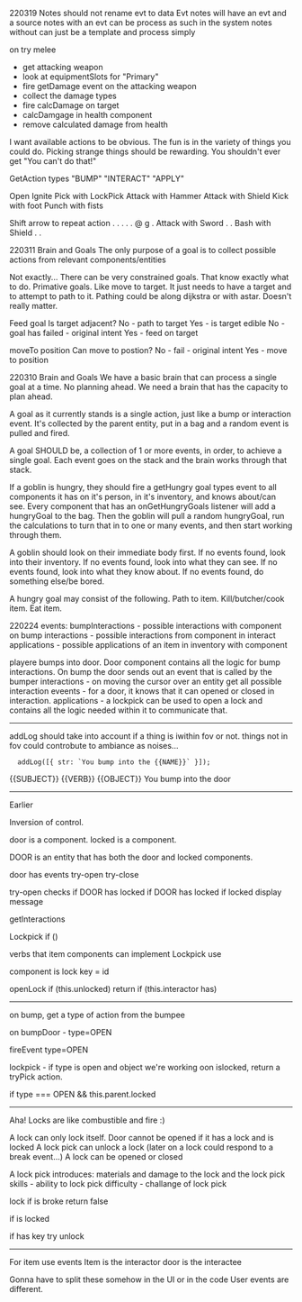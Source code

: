 220319
Notes should not rename evt to data
Evt notes will have an evt and a source
notes with an evt can be process as such in the system
notes without can just be a template and process simply

on try melee

- get attacking weapon
- look at equipmentSlots for "Primary"
- fire getDamage event on the attacking weapon
- collect the damage types
- fire calcDamage on target
- calcDamgage in health component
- remove calculated damage from health

I want available actions to be obvious. The fun is in the variety of things you could do. Picking strange things should be rewarding. You shouldn't ever get "You can't do that!"

GetAction types
"BUMP"
"INTERACT"
"APPLY"

<!-- player interactions ordered by priority! -->

Open
Ignite
Pick with LockPick
Attack with Hammer
Attack with Shield
Kick with foot
Punch with fists

Shift arrow to repeat action
. . . .
. @ g .
Attack with Sword . .
Bash with Shield . .

220311 Brain and Goals
The only purpose of a goal is to collect possible actions from relevant components/entities

Not exactly... There can be very constrained goals. That know exactly what to do. Primative goals. Like move to target. It just needs to have a target and to attempt to path to it. Pathing could be along dijkstra or with astar. Doesn't really matter.

Feed goal
Is target adjacent?
No - path to target
Yes - is target edible
No - goal has failed - original intent
Yes - feed on target

moveTo position
Can move to postion?
No - fail - original intent
Yes - move to position

220310
Brain and Goals
We have a basic brain that can process a single goal at a time. No planning ahead. We need a brain that has the capacity to plan ahead.

A goal as it currently stands is a single action, just like a bump or interaction event. It's collected by the parent entity, put in a bag and a random event is pulled and fired.

A goal SHOULD be, a collection of 1 or more events, in order, to achieve a single goal. Each event goes on the stack and the brain works through that stack.

If a goblin is hungry, they should fire a getHungry goal types event to all components it has on it's person, in it's inventory, and knows about/can see. Every component that has an onGetHungryGoals listener will add a hungryGoal to the bag. Then the goblin will pull a random hungryGoal, run the calculations to turn that in to one or many events, and then start working through them.

A goblin should look on their immediate body first.
If no events found, look into their inventory.
If no events found, look into what they can see.
If no events found, look into what they know about.
If no events found, do something else/be bored.

A hungry goal may consist of the following. Path to item. Kill/butcher/cook item. Eat item.

220224
events:
bumpInteractions - possible interactions with component on bump
interactions - possible interactions from component in interact
applications - possible applications of an item in inventory with component

playere bumps into door. Door component contains all the logic for bump interactions. On bump the door sends out an event that is called by the bumper
interactions - on moving the cursor over an entity get all possible interaction eveents - for a door, it knows that it can opened or closed in interaction.
applications - a lockpick can be used to open a lock and contains all the logic needed within it to communicate that.

---

addLog should take into account if a thing is iwithin fov or not.
things not in fov could controbute to ambiance as noises...

      addLog([{ str: `You bump into the {{NAME}}` }]);

{{SUBJECT}} {{VERB}} {{OBJECT}}
You bump into the door

---

Earlier

Inversion of control.

door is a component.
locked is a component.

DOOR is an entity that has both the door and locked components.

door has events
try-open
try-close

try-open checks if DOOR has locked
if DOOR has locked
if locked display message

getInteractions

Lockpick
if ()

verbs that item components can implement
Lockpick
use

component is lock
key = id

openLock
if (this.unlocked) return
if (this.interactor has)

---

on bump, get a type of action from the bumpee

on bumpDoor - type=OPEN

fireEvent type=OPEN

lockpick - if type is open and object we're working oon islocked, return
a tryPick action.

if type === OPEN && this.parent.locked

---

Aha! Locks are like combustible and fire :)

A lock can only lock itself.
Door cannot be opened if it has a lock and is locked
A lock pick can unlock a lock
(later on a lock could respond to a break event...)
A lock can be opened or closed

A lock pick introduces:
materials and damage to the lock and the lock pick
skills - ability to lock pick
difficulty - challange of lock pick

lock
if is broke
return false

if is locked

if has key
try unlock

---

For item use events
Item is the interactor
door is the interactee

Gonna have to split these somehow in the UI or in the code
User events are different.
